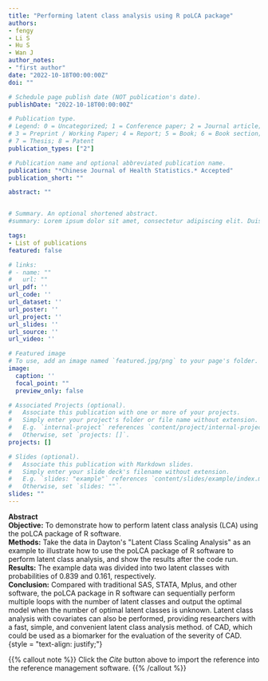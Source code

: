 ```yaml
---
title: "Performing latent class analysis using R poLCA package"
authors:
- fengy
- Li S
- Hu S
- Wan J
author_notes:
- "first author"
date: "2022-10-18T00:00:00Z"
doi: ""

# Schedule page publish date (NOT publication's date).
publishDate: "2022-10-18T00:00:00Z"

# Publication type.
# Legend: 0 = Uncategorized; 1 = Conference paper; 2 = Journal article;
# 3 = Preprint / Working Paper; 4 = Report; 5 = Book; 6 = Book section;
# 7 = Thesis; 8 = Patent
publication_types: ["2"]

# Publication name and optional abbreviated publication name.
publication: "*Chinese Journal of Health Statistics.* Accepted"
publication_short: ""

abstract: ""


# Summary. An optional shortened abstract.
#summary: Lorem ipsum dolor sit amet, consectetur adipiscing elit. Duis posuere tellus ac convallis placerat. Proin tincidunt magna sed ex sollicitudin condimentum.

tags:
- List of publications
featured: false

# links:
# - name: ""
#   url: ""
url_pdf: ''
url_code: ''
url_dataset: ''
url_poster: ''
url_project: ''
url_slides: ''
url_source: ''
url_video: ''

# Featured image
# To use, add an image named `featured.jpg/png` to your page's folder. 
image:
  caption: ''
  focal_point: ""
  preview_only: false

# Associated Projects (optional).
#   Associate this publication with one or more of your projects.
#   Simply enter your project's folder or file name without extension.
#   E.g. `internal-project` references `content/project/internal-project/index.md`.
#   Otherwise, set `projects: []`.
projects: []

# Slides (optional).
#   Associate this publication with Markdown slides.
#   Simply enter your slide deck's filename without extension.
#   E.g. `slides: "example"` references `content/slides/example/index.md`.
#   Otherwise, set `slides: ""`.
slides: ""
---
```

**Abstract**  
**Objective:** To demonstrate how to perform latent class analysis (LCA) using the poLCA package of R software.  
**Methods:** Take the data in Dayton's "Latent Class Scaling Analysis" as an example to illustrate how to use the poLCA package of R software to perform latent class analysis, and show the results after the code run.  
**Results:** The example data was divided into two latent classes with probabilities of 0.839 and 0.161, respectively.  
**Conclusion:** Compared with traditional SAS, STATA, Mplus, and other software, the poLCA package in R software can sequentially perform multiple loops with the number of latent classes and output the optimal model when the number of optimal latent classes is unknown. Latent class analysis with covariates can also be performed, providing researchers with a fast, simple, and convenient latent class analysis method.
of CAD, which could be used as a biomarker for the evaluation of the severity of CAD.  
{style = "text-align: justify;"}

{{% callout note %}}
Click the *Cite* button above to import the reference into the reference management software.
{{% /callout %}}

